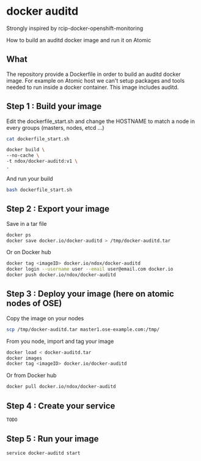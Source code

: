# docker auditd

Strongly inspired by rcip-docker-openshift-monitoring

How to build an auditd docker image and run it on Atomic

## What
The repository provide a Dockerfile in order to build an auditd docker image. For example on Atomic host we can't setup packages and tools needed to run inside a docker container.
This image includes auditd.

## Step 1 : Build your image

Edit the dockerfile_start.sh and change the HOSTNAME to match a node in every groups (masters, nodes, etcd ...)
```bash
cat dockerfile_start.sh

docker build \
--no-cache \
-t ndox/docker-auditd:v1 \
.
 ```

And run your build
```bash
bash dockerfile_start.sh
 ```

## Step 2 : Export your image

Save in a tar file
```bash
docker ps
docker save docker.io/docker-auditd > /tmp/docker-auditd.tar
 ```

Or on Docker hub

```bash
docker tag <imageID> docker.io/ndox/docker-auditd
docker login --username user --email user@email.com docker.io
docker push docker.io/ndox/docker-auditd
 ```

## Step 3 : Deploy your image (here on atomic nodes of OSE)

Copy the image on your nodes
```bash
scp /tmp/docker-auditd.tar master1.ose-example.com:/tmp/
 ```
From you node, import and tag your image
```bash
docker load < docker-auditd.tar
docker images
docker tag <imageID> docker.io/docker-auditd
 ```

Or from Docker hub

```bash
docker pull docker.io/ndox/docker-auditd
 ```
## Step 4 : Create your service

```bash
TODO
 ```


## Step 5 : Run your image

```bash
service docker-auditd start
 ```
